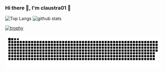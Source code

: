### Hi there 👋, I'm claustra01 🌿

<p align="left"> 
  <img alt="Top Langs" height="175px" src="https://github-readme-stats.vercel.app/api/top-langs/?username=claustra01&layout=compact&count_private=true&show_icons=true&theme=onedark&langs_count=8" />
  <img alt="github stats" height="175px" src="https://github-readme-stats.vercel.app/api?username=claustra01&count_private=true&show_icons=true&show_icons=true&theme=onedark" />
</p>

[![trophy](https://github-profile-trophy.vercel.app/?username=claustra01&theme=onedark&column=7
)](https://github.com/ryo-ma/github-profile-trophy)

<p align="left">
  <img alt="github snake" width="770px" src="https://raw.githubusercontent.com/claustra01/claustra01/master/img/snake.svg" />
</p>
